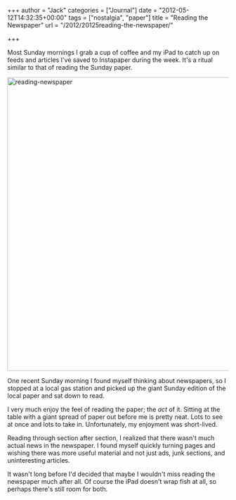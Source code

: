 +++
author = "Jack"
categories = ["Journal"]
date = "2012-05-12T14:32:35+00:00"
tags = ["nostalgia", "paper"]
title = "Reading the Newspaper"
url = "/2012/20125reading-the-newspaper/"

+++

Most Sunday mornings I grab a cup of coffee and my iPad to catch up on feeds and articles I've saved to Instapaper during the week. It's a ritual similar to that of reading the Sunday paper.

[<img class="alignright size-full wp-image-4623" src="/img/2012/05/reading-newspaper.jpg" alt="reading-newspaper" width="1000" height="667" />][1]

One recent Sunday morning I found myself thinking about newspapers, so I stopped at a local gas station and picked up the giant Sunday edition of the local paper and sat down to read.

I very much enjoy the feel of reading the paper; the _act_ of it. Sitting at the table with a giant spread of paper out before me is pretty neat. Lots to see at once and lots to take in. Unfortunately, my enjoyment was short-lived.

Reading through section after section, I realized that there wasn't much actual news in the newspaper. I found myself quickly turning pages and wishing there was more useful material and not just ads, junk sections, and uninteresting articles.

It wasn't long before I'd decided that maybe I wouldn't miss reading the newspaper much after all. Of course the iPad doesn't wrap fish at all, so perhaps there's still room for both.

 [1]: /img/2012/05/reading-newspaper.jpg